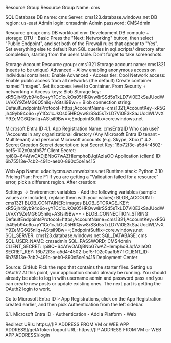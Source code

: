 Resource Group
Resource Group Name: cms

SQL Database
DB name: cms
Server: cms123.database.windows.net
DB region: us-east
Admin login: cmsadmin
Admin password: CMS4dmin

Resource group: cms
DB workload env: Development
DB compute + storage: DTU - Basic
Press the "Next: Networking" button, then select "Public Endpoint", and set both of the Firewall rules that appear to "Yes".
Set everything else to default Run SQL queries in sql_scripts/ directory after completion, starting from the users table. Don't forget to take screenshots.

Storage Account
Resource group: cms1321
Storage account name: cms1321 (needs to be unique)
Advanced - Allow enabling anonymous access on individual containers: Enable
Advanced - Access tier: Cool
Network access: Enable public access from all networks (the default)
Create container named "images". Set its access level to Container.
From Security + networking > Access keys:
Blob Storage key: xR5Gjh49yb94o6o+yY1Cc1cJkOs05HRQvw8rSSd5sTxLD7Vi0E3kSaJUodWLVvXY9ZeMG6Q5nilq+AStsiI9Bw==
Blob connection string: DefaultEndpointsProtocol=https;AccountName=cms1321;AccountKey=xR5Gjh49yb94o6o+yY1Cc1cJkOs05HRQvw8rSSd5sTxLD7Vi0E3kSaJUodWLVvXY9ZeMG6Q5nilq+AStsiI9Bw==;EndpointSuffix=core.windows.net

Microsoft Entra ID 4.1. App Registration
Name: cmsEntraID
Who can use? "Accounts in any organizational directory (Any Microsoft Entra ID tenant - Multitenant) and personal Microsoft accounts (e.g. Skype, Xbox)" 4.2. Secret Creation
Secret description: test
Secret Key: 16b72f3c-a5d4-4502-bef5-102c0aafb57f
Client Secret: rpi8Q~64AfwOADjBNbG7wAZHlemphoBJqfAzIaOO
Application (client) ID: 6b75513e-7cb2-491b-aeb0-890c5ce1a415

Web App
Name: udacitycms.azurewebsites.net
Runtime stack: Python 3.10
Pricing Plan: Free F1
If you are getting a "Validation failed for a resource" error, pick a different region.
After creation:

Settings -> Environment variables - Add the following variables (sample values are included, replace them with your values):
BLOB_ACCOUNT: cms1321
BLOB_CONTAINER: images
BLOB_STORAGE_KEY: xR5Gjh49yb94o6o+yY1Cc1cJkOs05HRQvw8rSSd5sTxLD7Vi0E3kSaJUodWLVvXY9ZeMG6Q5nilq+AStsiI9Bw== - BLOB_CONNECTION_STRING: DefaultEndpointsProtocol=https;AccountName=cms1321;AccountKey=xR5Gjh49yb94o6o+yY1Cc1cJkOs05HRQvw8rSSd5sTxLD7Vi0E3kSaJUodWLVvXY9ZeMG6Q5nilq+AStsiI9Bw==;EndpointSuffix=core.windows.net
SQL_SERVER: cms123.database.windows.net
SQL_DATABASE: cms
SQL_USER_NAME: cmsadmin
SQL_PASSWORD: CMS4dmin
CLIENT_SECRET: rpi8Q~64AfwOADjBNbG7wAZHlemphoBJqfAzIaOO
SECRET_KEY: 16b72f3c-a5d4-4502-bef5-102c0aafb57f
CLIENT_ID: 6b75513e-7cb2-491b-aeb0-890c5ce1a415 Deployment Center

Source: GitHub
Pick the repo that contains the starter files.
Setting up OAuth2 At this point, your application should already be running. You should already be able to log in with username admin and password pass and you can create new posts or update existing ones.
The next part is getting the OAuth2 login to work.

Go to Microsoft Entra ID > App Registrations, click on the App Registration created earlier, and then pick Authentication from the left sidebar.

6.1. Microsoft Entra ID - Authentication - Add a Platform - Web

Redirect URIs: https://[IP ADDRESS FROM VM or WEB APP ADDRESS]/getAToken
logout URL: https://[IP ADDRESS FROM VM or WEB APP ADDRESS]/login
